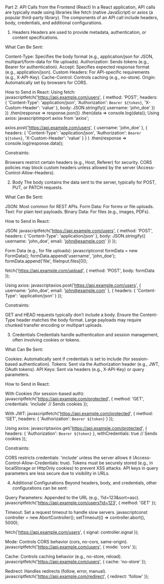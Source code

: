 Part 2: API Calls from the Frontend (React)
In a React application, API calls are typically made using libraries like fetch (native JavaScript) or axios (a popular third-party library). The components of an API call include headers, body, credentials, and additional configurations.

1. Headers
   Headers are used to provide metadata, authentication, or content specifications.

What Can Be Sent:

Content-Type: Specifies the body format (e.g., application/json for JSON, multipart/form-data for file uploads).
Authorization: Sends tokens (e.g., Bearer <JWT> for authentication).
Accept: Specifies expected response format (e.g., application/json).
Custom Headers: For API-specific requirements (e.g., X-API-Key).
Cache-Control: Controls caching (e.g., no-store).
Origin: Automatically set by browsers for CORS.

How to Send in React:
Using fetch:
javascriptfetch('https://api.example.com/users', {
method: 'POST',
headers: {
'Content-Type': 'application/json',
'Authorization': `Bearer ${token}`,
'X-Custom-Header': 'value'
},
body: JSON.stringify({ username: 'john_doe' })
})
.then(response => response.json())
.then(data => console.log(data));
Using axios:
javascriptimport axios from 'axios';

axios.post('https://api.example.com/users',
{ username: 'john_doe' },
{
headers: {
'Content-Type': 'application/json',
'Authorization': `Bearer ${token}`,
'X-Custom-Header': 'value'
}
}
)
.then(response => console.log(response.data));

Constraints:

Browsers restrict certain headers (e.g., Host, Referer) for security.
CORS policies may block custom headers unless allowed by the server (Access-Control-Allow-Headers).

2. Body
   The body contains the data sent to the server, typically for POST, PUT, or PATCH requests.

What Can Be Sent:

JSON: Most common for REST APIs.
Form Data: For forms or file uploads.
Text: For plain text payloads.
Binary Data: For files (e.g., images, PDFs).

How to Send in React:

JSON:
javascriptfetch('https://api.example.com/users', {
method: 'POST',
headers: { 'Content-Type': 'application/json' },
body: JSON.stringify({ username: 'john_doe', email: 'john@example.com' })
});

Form Data (e.g., for file uploads):
javascriptconst formData = new FormData();
formData.append('username', 'john_doe');
formData.append('file', fileInput.files[0]);

fetch('https://api.example.com/upload', {
method: 'POST',
body: formData
});

Using axios:
javascriptaxios.post('https://api.example.com/users', {
username: 'john_doe',
email: 'john@example.com'
}, {
headers: { 'Content-Type': 'application/json' }
});

Constraints:

GET and HEAD requests typically don’t include a body.
Ensure the Content-Type header matches the body format.
Large payloads may require chunked transfer encoding or multipart uploads.

3. Credentials
   Credentials handle authentication and session management, often involving cookies or tokens.

What Can Be Sent:

Cookies: Automatically sent if credentials is set to include (for session-based authentication).
Tokens: Sent via the Authorization header (e.g., JWT, OAuth tokens).
API Keys: Sent via headers (e.g., X-API-Key) or query parameters.

How to Send in React:

With Cookies (for session-based auth):
javascriptfetch('https://api.example.com/protected', {
method: 'GET',
credentials: 'include' // Sends cookies
});

With JWT:
javascriptfetch('https://api.example.com/protected', {
method: 'GET',
headers: {
'Authorization': `Bearer ${token}`
}
});

Using axios:
javascriptaxios.get('https://api.example.com/protected', {
headers: { 'Authorization': `Bearer ${token}` },
withCredentials: true // Sends cookies
});

Constraints:

CORS restricts credentials: 'include' unless the server allows it (Access-Control-Allow-Credentials: true).
Tokens must be securely stored (e.g., in localStorage or HttpOnly cookies) to prevent XSS attacks.
API keys in query parameters are less secure due to visibility in URLs.

4. Additional Configurations
   Beyond headers, body, and credentials, other configurations can be sent:

Query Parameters: Appended to the URL (e.g., ?id=123&sort=asc).
javascriptfetch('https://api.example.com/users?id=123', { method: 'GET' });

Timeout: Set a request timeout to handle slow servers.
javascriptconst controller = new AbortController();
setTimeout(() => controller.abort(), 5000);

fetch('https://api.example.com/users', {
signal: controller.signal
});

Mode: Controls CORS behavior (cors, no-cors, same-origin).
javascriptfetch('https://api.example.com/users', { mode: 'cors' });

Cache: Controls caching behavior (e.g., no-store, reload).
javascriptfetch('https://api.example.com/users', { cache: 'no-store' });

Redirect: Handles redirects (follow, error, manual).
javascriptfetch('https://api.example.com/redirect', { redirect: 'follow' });
